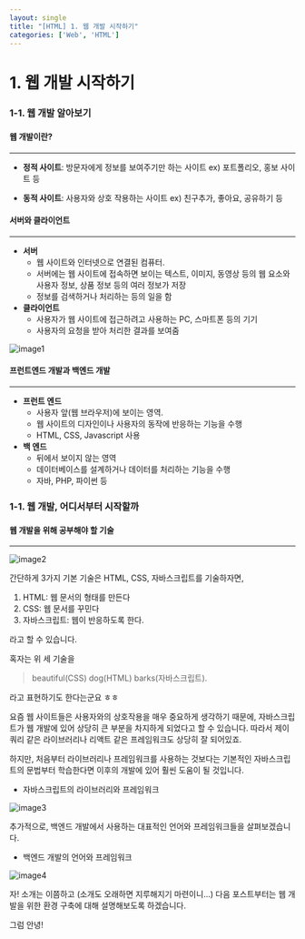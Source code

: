 ```yaml
---
layout: single
title: "[HTML] 1. 웹 개발 시작하기"
categories: ['Web', 'HTML']
---
```


# 1. 웹 개발 시작하기



### 1-1. 웹 개발 알아보기

#### 웹 개발이란? 

---

* **정적 사이트**: 방문자에게 정보를 보여주기만 하는 사이트  ex) 포트폴리오, 홍보 사이트 등

* **동적 사이트**: 사용자와 상호 작용하는 사이트  ex) 친구추가, 좋아요, 공유하기 등



#### 서버와 클라이언트

---

* **서버**
  * 웹 사이트와 인터넷으로 연결된 컴퓨터. 
  * 서버에는 웹 사이트에 접속하면 보이는 텍스트, 이미지, 동영상 등의 웹 요소와 사용자 정보, 상품 정보 등의 여러 정보가 저장
  * 정보를 검색하거나 처리하는 등의 일을 함
* **클라이언트**
  * 사용자가 웹 사이트에 접근하려고 사용하는 PC, 스마트폰 등의 기기
  * 사용자의 요청을 받아 처리한 결과를 보여줌

![image1](../../assets/images/HTML/Chapter%201/image-20210707162329447.png)



#### 프런트엔드 개발과 백엔드 개발

---

* **프런트 엔드**
  * 사용자 앞(웹 브라우저)에 보이는 영역.
  * 웹 사이트의 디자인이나 사용자의 동작에 반응하는 기능을 수행
  * HTML, CSS, Javascript 사용
* **백 엔드**
  * 뒤에서 보이지 않는 영역
  * 데이터베이스를 설계하거나 데이터를 처리하는 기능을 수행
  * 자바, PHP, 파이썬 등



### 1-1. 웹 개발, 어디서부터 시작할까

#### 웹 개발을 위해 공부해야 할 기술

---

![image2](../../assets/images/HTML/Chapter%201/image-20210707162354875.png)

간단하게 3가지 기본 기술은 HTML, CSS, 자바스크립트를 기술하자면, 

1. HTML: 웹 문서의 형태를 만든다
2. CSS: 웹 문서를 꾸민다
3. 자바스크립트: 웹이 반응하도록 한다. 

라고 할 수 있습니다. 



혹자는 위 세 기술을 

> beautiful(CSS) dog(HTML) barks(자바스크립트). 

라고 표현하기도 한다는군요 ㅎㅎ



요즘 웹 사이트들은 사용자와의 상호작용을 매우 중요하게 생각하기 때문에, 자바스크립트가 웹 개발에 있어 상당히 큰 부분을 차지하게 되었다고 할 수 있습니다. 따라서 제이쿼리 같은 라이브러리나 리액트 같은 프레임워크도 상당히 잘 되어있죠. 

하지만, 처음부터 라이브러리나 프레임워크를 사용하는 것보다는 기본적인 자바스크립트의 문법부터 학습한다면 이후의 개발에 있어 훨씬 도움이 될 것입니다. 

* 자바스크립트의 라이브러리와 프레임워크

![image3](../../assets/images/HTML/Chapter%201/image-20210707162420682.png)



추가적으로, 백엔드 개발에서 사용하는 대표적인 언어와 프레임워크들을 살펴보겠습니다. 

* 백엔드 개발의 언어와 프레임워크

![image4](../../assets/images/HTML/Chapter%201/image-20210707162433657.png)



자! 소개는 이쯤하고 (소개도 오래하면 지루해지기 마련이니...) 다음 포스트부터는 웹 개발을 위한 환경 구축에 대해 설명해보도록 하겠습니다. 



그럼 안녕!
